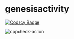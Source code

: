 # genesisactivity

[![Codacy Badge](https://api.codacy.com/project/badge/Grade/8ea2ff7bc7c44372907c611352563acb)](https://app.codacy.com/manual/99002476/genesisactivity?utm_source=github.com&utm_medium=referral&utm_content=99002476/genesisactivity&utm_campaign=Badge_Grade_Dashboard)

![cppcheck-action](https://github.com/99002476/genesisactivity/workflows/cppcheck-action/badge.svg)
